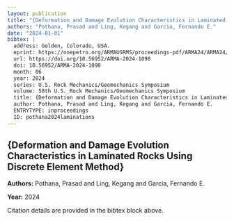 ```yaml
---
layout: publication
title: "{Deformation and Damage Evolution Characteristics in Laminated Rocks Using Discrete Element Method}"
authors: "Pothana, Prasad and Ling, Kegang and Garcia, Fernando E."
date: "2024-01-01"
bibtex: |
  address: Golden, Colorado, USA.
  eprint: https://onepetro.org/ARMAUSRMS/proceedings-pdf/ARMA24/ARMA24/D022S022R009/3443963/arma-2024-1098.pdf
  url: https://doi.org/10.56952/ARMA-2024-1098
  doi: 10.56952/ARMA-2024-1098
  month: 06
  year: 2024
  series: U.S. Rock Mechanics/Geomechanics Symposium
  volume: 58th U.S. Rock Mechanics/Geomechanics Symposium
  title: {Deformation and Damage Evolution Characteristics in Laminated Rocks Using Discrete Element Method}
  author: Pothana, Prasad and Ling, Kegang and Garcia, Fernando E.
  ENTRYTYPE: inproceedings
  ID: pothana2024laminations
---
```


## {Deformation and Damage Evolution Characteristics in Laminated Rocks Using Discrete Element Method}

**Authors:** Pothana, Prasad and Ling, Kegang and Garcia, Fernando E.

**Year:** 2024

Citation details are provided in the bibtex block above.
